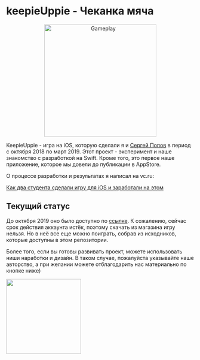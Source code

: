 # keepieUppie - Чеканка мяча

<p align="center">
  <img width=300 src="https://github.com/Krupnikas/keepieUppie/raw/master/github_preview.gif" alt="Gameplay"/>
</p>

KeepieUppie - игра на iOS, которую сделали я и [Сергей Попов](https://github.com/deserg) в период с октября 2018 по март 2019. 
Этот проект - эксперимент и наше знакомство с разработкой на Swift. Кроме того, это первое наше приложение, которое мы довели до публикации в AppStore.

О процессе разработки и результатах я написал на vc.ru:

[Как два студента сделали игру для iOS и заработали на этом](https://vc.ru/tribuna/81857-kak-dva-studenta-sdelali-igru-dlya-ios-i-zarabotali-na-etom)

## Текущий статус

До октября 2019 оно было доступно по [ссылке](https://apps.apple.com/ru/app/keepie-uppie-чеканка-мяча/id1456294843). К сожалению, сейчас срок действия аккаунта истёк, поэтому скачать из магазина игру нельзя. Но в неё все еще можно поиграть, собрав из исходников, которые доступны в этом репозитории.

Более того, если вы готовы развивать проект, можете использовать ниши наработки и дизайн. В таком случае, пожалуйста указывайте наше авторство, а при желании можете отблагодарить нас материально по кнопке ниже)

[<img width="200" src="https://github.com/Krupnikas/yashhik/raw/master/donate.png"/>](https://money.yandex.ru/to/41001793099478/150)
